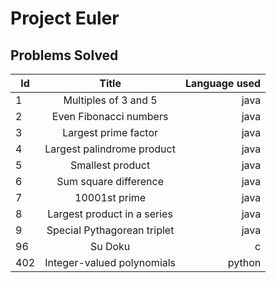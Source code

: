 # Project Euler

## Problems Solved

| Id  | Title                       | Language used |
| --- |:---------------------------:| -------------:|
| 1   | Multiples of 3 and 5        | java          |
| 2   | Even Fibonacci numbers      | java          |
| 3   | Largest prime factor        | java          |
| 4   | Largest palindrome product  | java          |
| 5   | Smallest product            | java          |
| 6   | Sum square difference       | java          |
| 7   | 10001st prime               | java          |
| 8   | Largest product in a series | java          |
| 9   | Special Pythagorean triplet | java          |
| 96  | Su Doku                     | c             |
| 402 | Integer-valued polynomials  | python        |

